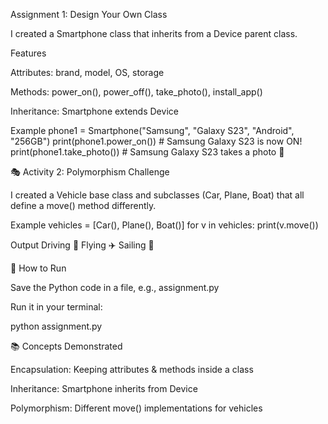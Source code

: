 Assignment 1: Design Your Own Class

I created a Smartphone class that inherits from a Device parent class.

Features

Attributes: brand, model, OS, storage

Methods: power_on(), power_off(), take_photo(), install_app()

Inheritance: Smartphone extends Device

Example
phone1 = Smartphone("Samsung", "Galaxy S23", "Android", "256GB")
print(phone1.power_on())       # Samsung Galaxy S23 is now ON!
print(phone1.take_photo())     # Samsung Galaxy S23 takes a photo 📸

🎭 Activity 2: Polymorphism Challenge

I created a Vehicle base class and subclasses (Car, Plane, Boat) that all define a move() method differently.

Example
vehicles = [Car(), Plane(), Boat()]
for v in vehicles:
    print(v.move())

Output
Driving 🚗
Flying ✈️
Sailing 🚤

🚀 How to Run

Save the Python code in a file, e.g., assignment.py

Run it in your terminal:

python assignment.py

📚 Concepts Demonstrated

Encapsulation: Keeping attributes & methods inside a class

Inheritance: Smartphone inherits from Device

Polymorphism: Different move() implementations for vehicles
